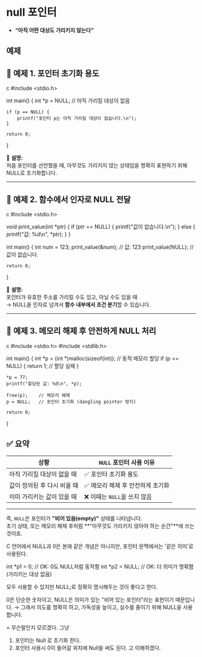 # null 포인터
- **“아직 어떤 대상도 가리키지 않는다”**

## 예제
## 🌱 예제 1. 포인터 초기화 용도

c
#include <stdio.h>

int main() {
    int *p = NULL;  // 아직 가리킬 대상이 없음

    if (p == NULL) {
        printf("포인터 p는 아직 가리킬 대상이 없습니다.\n");
    }

    return 0;
}


🔸 **설명:**  
처음 포인터를 선언했을 때, 아무것도 가리키지 않는 상태임을 명확히 표현하기 위해 NULL로 초기화합니다.

---

## 🌿 예제 2. 함수에서 인자로 NULL 전달

c
#include <stdio.h>

void print_value(int *ptr) {
    if (ptr == NULL) {
        printf("값이 없습니다.\n");
    } else {
        printf("값: %d\n", *ptr);
    }
}

int main() {
    int num = 123;
    print_value(&num);    // 값: 123
    print_value(NULL);    // 값이 없습니다.

    return 0;
}


🔸 **설명:**  
포인터가 유효한 주소를 가리킬 수도 있고, 아닐 수도 있을 때  
→ NULL을 인자로 넘겨서 **함수 내부에서 조건 분기**할 수 있습니다.

---

## 🌳 예제 3. 메모리 해제 후 안전하게 NULL 처리

c
#include <stdio.h>
#include <stdlib.h>

int main() {
    int *p = (int *)malloc(sizeof(int));  // 동적 메모리 할당
    if (p == NULL) {
        return 1;  // 할당 실패
    }

    *p = 77;
    printf("할당된 값: %d\n", *p);

    free(p);    // 메모리 해제
    p = NULL;   // 포인터 초기화 (dangling pointer 방지)

    return 0;
}

## ✅ 요약

| 상황 | `NULL` 포인터 사용 이유 |
|------|--------------------------|
| 아직 가리킬 대상이 없을 때 | ✅ 포인터 초기화 용도 |
| 값이 정의된 후 다시 비울 때 | ✅ 메모리 해제 후 안전하게 초기화 |
| 이미 가리키는 값이 있을 때 | ❌ 이때는 `NULL`을 쓰지 않음 |

---

즉, `NULL`은 포인터가 **"비어 있음(empty)"** 상태를 나타냅니다.  
초기 상태, 또는 메모리 해제 후처럼 **"아무것도 가리키지 않아야 하는 순간"**에 쓰는 것이죠.


C 언어에서 NULL과 0은 본래 같은 개념은 아니지만, 포인터 문맥에서는 '같은 의미'로 사용된다.

int *p1 = 0;      // OK: 0도 NULL처럼 동작함
int *p2 = NULL;   // OK: 더 의미가 명확함 (가리키는 대상 없음)

모두 사용할 수 있지만 NULL;로 정확히 명시해두는 것이 좋다고 한다.


0은 단순한 숫자이고, NULL은 의미가 있는 "비어 있는 포인터"라는 표현이기 때문입니다.
→ 그래서 의도를 명확히 하고, 가독성을 높이고, 실수를 줄이기 위해 NULL을 사용합니다.

= 무슨말인지 모르겠다. 그냥 
1. 포인터는 Null 로 초기화 한다.
2. 포인터 사용시 0이 들어갈 위치에 Null을 써도 된다.
고 이해하겠다.